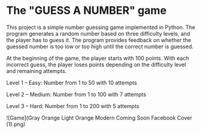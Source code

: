 # The "GUESS A NUMBER" game
This project is a simple number guessing game implemented in Python. The program generates a random number based on three difficulty levels, and the player has to guess it. The program provides feedback on whether the guessed number is too low or too high until the correct number is guessed.

At the beginning of the game, the player starts with 100 points. With each incorrect guess, the player loses points depending on the difficulty level and remaining attempts.

Level 1 – Easy: Number from 1 to 50 with 10 attempts

Level 2 – Medium: Number from 1 to 100 with 7 attempts

Level 3 – Hard: Number from 1 to 200 with 5 attempts

![Game](Gray Orange Light Orange Modern Coming Soon Facebook Cover (1).png)
